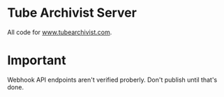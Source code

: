 # Tube Archivist Server
All code for www.tubearchivist.com.

# Important
Webhook API endpoints aren't verified proberly. Don't publish until that's done.
